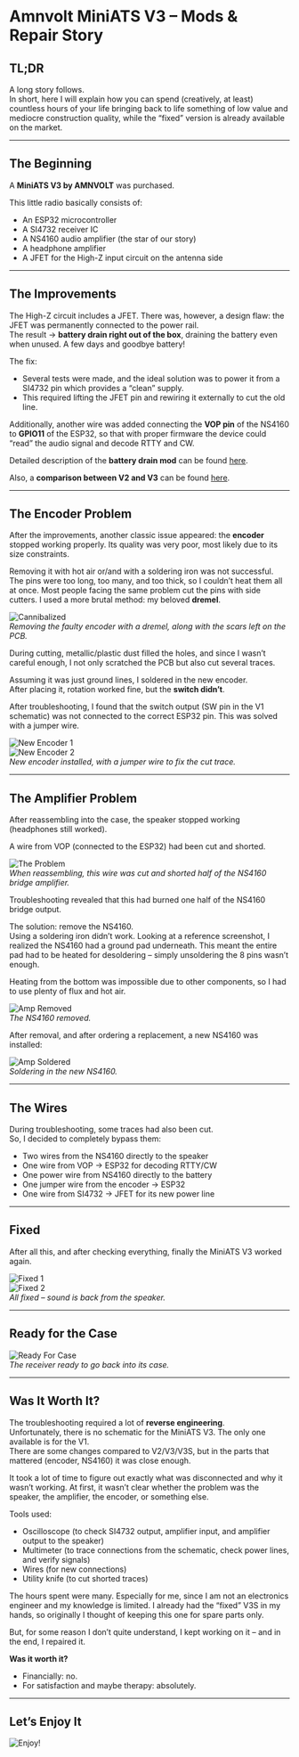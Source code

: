# Amnvolt MiniATS V3 – Mods & Repair Story

## TL;DR
A long story follows.  
In short, here I will explain how you can spend (creatively, at least) countless hours of your life bringing back to life something of low value and mediocre construction quality, while the “fixed” version is already available on the market.

---

## The Beginning
A **MiniATS V3 by AMNVOLT** was purchased.  

This little radio basically consists of:  
- An ESP32 microcontroller  
- A SI4732 receiver IC  
- A NS4160 audio amplifier (the star of our story)  
- A headphone amplifier  
- A JFET for the High-Z input circuit on the antenna side  

---

## The Improvements
The High-Z circuit includes a JFET. There was, however, a design flaw: the JFET was permanently connected to the power rail.  
The result → **battery drain right out of the box**, draining the battery even when unused. A few days and goodbye battery!

The fix:  
- Several tests were made, and the ideal solution was to power it from a SI4732 pin which provides a “clean” supply.  
- This required lifting the JFET pin and rewiring it externally to cut the old line.  

Additionally, another wire was added connecting the **VOP pin** of the NS4160 to **GPIO11** of the ESP32, so that with proper firmware the device could “read” the audio signal and decode RTTY and CW.  

Detailed description of the **battery drain mod** can be found [here](../Hardware_Mod_for_V3_Battery_Drain/README.md).  

Also, a **comparison between V2 and V3** can be found [here](../V2_vs_V3/README.md).  


---

## The Encoder Problem
After the improvements, another classic issue appeared: the **encoder** stopped working properly. Its quality was very poor, most likely due to its size constraints.

Removing it with hot air or/and with a soldering iron was not successful. The pins were too long, too many, and too thick, so I couldn’t heat them all at once. Most people facing the same problem cut the pins with side cutters. I used a more brutal method: my beloved **dremel**.

![Cannibalized](images/Cannibalized.jpg)  
*Removing the faulty encoder with a dremel, along with the scars left on the PCB.*

During cutting, metallic/plastic dust filled the holes, and since I wasn’t careful enough, I not only scratched the PCB but also cut several traces.  

Assuming it was just ground lines, I soldered in the new encoder.  
After placing it, rotation worked fine, but the **switch didn’t**.

After troubleshooting, I found that the switch output (SW pin in the V1 schematic) was not connected to the correct ESP32 pin. This was solved with a jumper wire.  

![New Encoder 1](images/NewEncoder1.jpg)  
![New Encoder 2](images/NewEncoder2.jpg)  
*New encoder installed, with a jumper wire to fix the cut trace.*

---

## The Amplifier Problem
After reassembling into the case, the speaker stopped working (headphones still worked).  

A wire from VOP (connected to the ESP32) had been cut and shorted.  

![The Problem](images/TheProblem.jpg)  
*When reassembling, this wire was cut and shorted half of the NS4160 bridge amplifier.*

Troubleshooting revealed that this had burned one half of the NS4160 bridge output.  

The solution: remove the NS4160.  
Using a soldering iron didn’t work. Looking at a reference screenshot, I realized the NS4160 had a ground pad underneath. This meant the entire pad had to be heated for desoldering – simply unsoldering the 8 pins wasn’t enough.  

Heating from the bottom was impossible due to other components, so I had to use plenty of flux and hot air.  

![Amp Removed](images/AmpRemoved.jpg)  
*The NS4160 removed.*  

After removal, and after ordering a replacement, a new NS4160 was installed:  

![Amp Soldered](images/AmpSoldered.jpg)  
*Soldering in the new NS4160.*

---

## The Wires
During troubleshooting, some traces had also been cut.  
So, I decided to completely bypass them:  
- Two wires from the NS4160 directly to the speaker  
- One wire from VOP → ESP32 for decoding RTTY/CW  
- One power wire from NS4160 directly to the battery  
- One jumper wire from the encoder → ESP32  
- One wire from SI4732 → JFET for its new power line  

---

## Fixed
After all this, and after checking everything, finally the MiniATS V3 worked again.  

![Fixed 1](images/Fixed1.jpg)  
![Fixed 2](images/Fixed2.jpg)  
*All fixed – sound is back from the speaker.*

---

## Ready for the Case
![Ready For Case](images/ReadyForCase.jpg)  
*The receiver ready to go back into its case.*

---

## Was It Worth It?
The troubleshooting required a lot of **reverse engineering**.  
Unfortunately, there is no schematic for the MiniATS V3. The only one available is for the V1.  
There are some changes compared to V2/V3/V3S, but in the parts that mattered (encoder, NS4160) it was close enough.  

It took a lot of time to figure out exactly what was disconnected and why it wasn’t working. At first, it wasn’t clear whether the problem was the speaker, the amplifier, the encoder, or something else.  

Tools used:  
- Oscilloscope (to check SI4732 output, amplifier input, and amplifier output to the speaker)  
- Multimeter (to trace connections from the schematic, check power lines, and verify signals)  
- Wires (for new connections)  
- Utility knife (to cut shorted traces)  

The hours spent were many. Especially for me, since I am not an electronics engineer and my knowledge is limited. I already had the “fixed” V3S in my hands, so originally I thought of keeping this one for spare parts only.  

But, for some reason I don’t quite understand, I kept working on it – and in the end, I repaired it.  

**Was it worth it?**  
- Financially: no.  
- For satisfaction and maybe therapy: absolutely.  

---

## Let’s Enjoy It
![Enjoy!](images/Enjoy.jpg)
